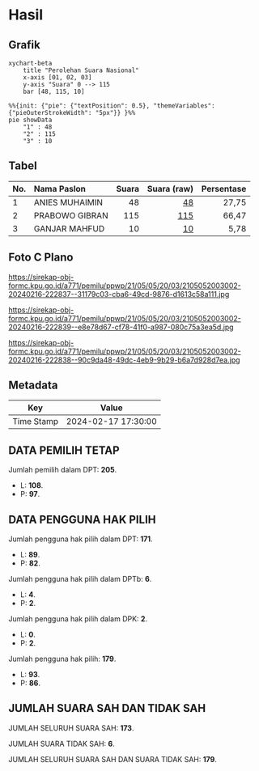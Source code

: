 # Hasil

## Grafik

```mermaid
xychart-beta
    title "Perolehan Suara Nasional"
    x-axis [01, 02, 03]
    y-axis "Suara" 0 --> 115
    bar [48, 115, 10]
```

```mermaid
%%{init: {"pie": {"textPosition": 0.5}, "themeVariables": {"pieOuterStrokeWidth": "5px"}} }%%
pie showData
    "1" : 48
    "2" : 115
    "3" : 10
```

## Tabel

| No. | Nama Paslon    | Suara | Suara (raw) | Persentase |
|:--- |:-------------- | -----:| -----------:| ----------:|
| 1   | ANIES MUHAIMIN | 48    | [48][p-1]   | 27,75      |
| 2   | PRABOWO GIBRAN | 115   | [115][p-2]  | 66,47      |
| 3   | GANJAR MAHFUD  | 10    | [10][p-3]   | 5,78       |


[p-1]: https://github.com/gigit-pemilu/pemilu-2024/blob/main/pilpres/hitung-suara/sub/21-kepulauan-riau/sub/05-kepulauan-anambas/sub/05-jemaja-timur/sub/2003-bukit-padi/sub/002-tps/sub/paslon-1.txt
[p-2]: https://github.com/gigit-pemilu/pemilu-2024/blob/main/pilpres/hitung-suara/sub/21-kepulauan-riau/sub/05-kepulauan-anambas/sub/05-jemaja-timur/sub/2003-bukit-padi/sub/002-tps/sub/paslon-2.txt
[p-3]: https://github.com/gigit-pemilu/pemilu-2024/blob/main/pilpres/hitung-suara/sub/21-kepulauan-riau/sub/05-kepulauan-anambas/sub/05-jemaja-timur/sub/2003-bukit-padi/sub/002-tps/sub/paslon-3.txt

## Foto C Plano

https://sirekap-obj-formc.kpu.go.id/a771/pemilu/ppwp/21/05/05/20/03/2105052003002-20240216-222837--31179c03-cba6-49cd-9876-d1613c58a111.jpg

https://sirekap-obj-formc.kpu.go.id/a771/pemilu/ppwp/21/05/05/20/03/2105052003002-20240216-222839--e8e78d67-cf78-41f0-a987-080c75a3ea5d.jpg

https://sirekap-obj-formc.kpu.go.id/a771/pemilu/ppwp/21/05/05/20/03/2105052003002-20240216-222838--90c9da48-49dc-4eb9-9b29-b6a7d928d7ea.jpg


## Metadata

| Key        | Value               |
| ---------- | ------------------- |
| Time Stamp | 2024-02-17 17:30:00 |


## DATA PEMILIH TETAP

Jumlah pemilih dalam DPT: **205**.
 * L: **108**.
 * P: **97**.

## DATA PENGGUNA HAK PILIH

Jumlah pengguna hak pilih dalam DPT: **171**.
 * L: **89**.
 * P: **82**.

Jumlah pengguna hak pilih dalam DPTb: **6**.
 * L: **4**.
 * P: **2**.

Jumlah pengguna hak pilih dalam DPK: **2**.
 * L: **0**.
 * P: **2**.

Jumlah pengguna hak pilih: **179**.
 * L: **93**.
 * P: **86**.

## JUMLAH SUARA SAH DAN TIDAK SAH

JUMLAH SELURUH SUARA SAH: **173**.

JUMLAH SUARA TIDAK SAH: **6**.

JUMLAH SELURUH SUARA SAH DAN SUARA TIDAK SAH: **179**.


